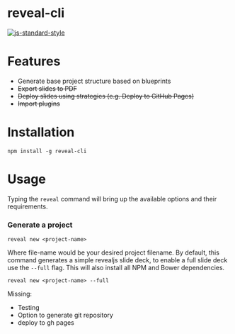 reveal-cli
======================================================================

[![js-standard-style](https://img.shields.io/badge/code%20style-standard-brightgreen.svg)](http://standardjs.com/)

Features
======================================================================

- Generate base project structure based on blueprints
- ~~Export slides to PDF~~
- ~~Deploy slides using strategies (e.g. Deploy to GitHub Pages)~~
- ~~Import plugins~~

Installation
======================================================================

```
npm install -g reveal-cli
```

Usage
======================================================================

Typing the `reveal` command will bring up the available options and their requirements.

### Generate a project

```
reveal new <project-name>
```

Where file-name would be your desired project filename. By default, this command generates a simple revealjs slide deck, to enable a full slide deck use the `--full` flag. This will also install all NPM and Bower dependencies.

```
reveal new <project-name> --full
```

Missing:
- Testing
- Option to generate git repository
- deploy to gh pages
